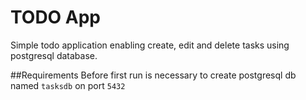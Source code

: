 # TODO App
Simple todo application enabling create, edit and delete tasks using postgresql database.
 
##Requirements
Before first run is necessary to create postgresql db named `tasksdb` on port `5432`

